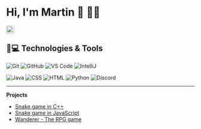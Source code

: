 # Hi, I'm Martin :wave: :man_technologist:

<a href="https://www.linkedin.com/in/martin-kiko-250480130/">
  <img align="left" alt="Martin Kiko" width="22px" src="https://raw.githubusercontent.com/peterthehan/peterthehan/master/assets/linkedin.svg" />
</a>

<br />

## 🚀💻 Technologies & Tools

![Git](https://img.shields.io/badge/-Git-black?style=flat-square&logo=git)
![GitHub](https://img.shields.io/badge/-GitHub-181717?style=flat-square&logo=github)
![VS Code](https://img.shields.io/badge/-VS%20Code-007ACC?style=flat-square&logo=visual-studio-code)
![IntelliJ](https://img.shields.io/badge/-IntelliJ%20IDEA-black?style=flat-square&logo=jetbrains)
  
![Java](https://img.shields.io/badge/Java-orange?style=flat-square&logo=java)
![CSS]( https://img.shields.io/badge/-CSS3-1572B6?logo=css3&logoColor=white&style=flat)
![HTML]( https://img.shields.io/badge/-HTML5-E34F26?logo=html5&logoColor=white&style=flat)
![Python](https://img.shields.io/badge/-Python-black?style=flat-square&logo=Python)
![Discord](https://img.shields.io/badge/Discord-black?style=flat-square&logo=discord)

---  
**Projects**
* [Snake game in C++]()
* [Snake game in JavaScript]()
* [Wanderer - The RPG game](https://github.com/MartinKiko/MartinKiko/tree/master/wanderer-java)
